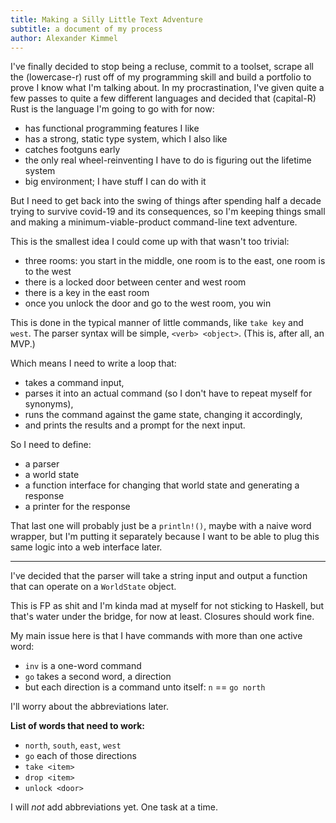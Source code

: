 ```yaml
---
title: Making a Silly Little Text Adventure
subtitle: a document of my process
author: Alexander Kimmel
---
```


I've finally decided to stop being a recluse, commit to a toolset, scrape all the (lowercase-r) rust off of my programming skill and build a portfolio to prove I know what I'm talking about. In my procrastination, I've given quite a few passes to quite a few different languages and decided that (capital-R) Rust is the language I'm going to go with for now:

- has functional programming features I like
- has a strong, static type system, which I also like
- catches footguns early
- the only real wheel-reinventing I have to do is figuring out the lifetime system
- big environment; I have stuff I can do with it

But I need to get back into the swing of things after spending half a decade trying to survive covid-19 and its consequences, so I'm keeping things small and making a minimum-viable-product command-line text adventure.

This is the smallest idea I could come up with that wasn't too trivial:

- three rooms: you start in the middle, one room is to the east, one room is to the west
- there is a locked door between center and west room
- there is a key in the east room
- once you unlock the door and go to the west room, you win

This is done in the typical manner of little commands, like `take key` and `west`. The parser syntax will be simple, `<verb> <object>`. (This is, after all, an MVP.)

Which means I need to write a loop that:

- takes a command input,
- parses it into an actual command (so I don't have to repeat myself for synonyms),
- runs the command against the game state, changing it accordingly,
- and prints the results and a prompt for the next input.

So I need to define:

- a parser
- a world state
- a function interface for changing that world state and generating a response
- a printer for the response

That last one will probably just be a `println!()`, maybe with a naive word wrapper, but I'm putting it separately because I want to be able to plug this same logic into a web interface later.

---

I've decided that the parser will take a string input and output a function that can operate on a `WorldState` object.

This is FP as shit and I'm kinda mad at myself for not sticking to Haskell, but that's water under the bridge, for now at least. Closures should work fine.

My main issue here is that I have commands with more than one active word:

- `inv` is a one-word command
- `go` takes a second word, a direction
- but each direction is a command unto itself: `n` == `go north`

I'll worry about the abbreviations later.

**List of words that need to work:**

- `north`, `south`, `east`, `west`
- `go` each of those directions
- `take <item>`
- `drop <item>`
- `unlock <door>`

I will *not* add abbreviations yet. One task at a time.

